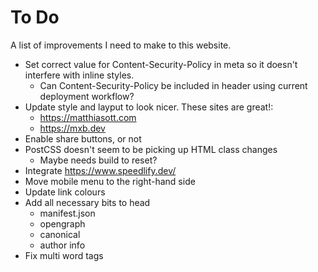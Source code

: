 # To Do
A list of improvements I need to make to this website.

- Set correct value for Content-Security-Policy in meta so it doesn't interfere with inline styles.
   - Can Content-Security-Policy be included in header using current deployment workflow?
- Update style and layput to look nicer. These sites are great!:
    - https://matthiasott.com
    - https://mxb.dev
- Enable share buttons, or not
- PostCSS doesn't seem to be picking up HTML class changes
    - Maybe needs build to reset?
- Integrate https://www.speedlify.dev/
- Move mobile menu to the right-hand side
- Update link colours
- Add all necessary bits to head
    - manifest.json
    - opengraph
    - canonical
    - author info
- Fix multi word tags
